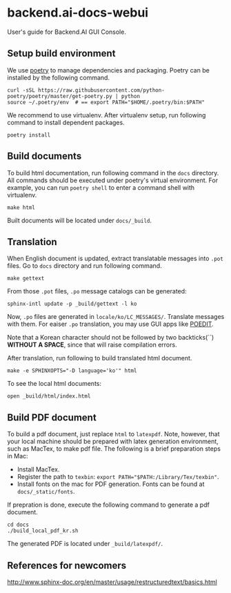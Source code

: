 # backend.ai-docs-webui

User's guide for Backend.AI GUI Console.


## Setup build environment

We use [poetry](https://github.com/python-poetry/poetry) to manage dependencies
and packaging. Poetry can be installed by the following command.

```console
curl -sSL https://raw.githubusercontent.com/python-poetry/poetry/master/get-poetry.py | python
source ~/.poetry/env  # == export PATH="$HOME/.poetry/bin:$PATH"
```

We recommend to use virtualenv. After virtualenv setup, run following command to
install dependent packages.

```console
poetry install
```


## Build documents

To build html documentation, run following command in the `docs` directory. All
commands should be executed under poetry's virtual environment. For example, you
can run `poetry shell` to enter a command shell with virtualenv.

```console
make html
```

Built documents will be located under `docs/_build`.


## Translation

When English document is updated, extract translatable messages into `.pot`
files. Go to `docs` directory and run following command.

```console
make gettext
``````

From those `.pot` files, `.po` message catalogs can be generated:

```console
sphinx-intl update -p _build/gettext -l ko
```

Now, `.po` files are generated in `locale/ko/LC_MESSAGES/`. Translate messages
with them. For eaiser `.po` translation, you may use GUI apps like
[POEDIT](https://poedit.net/).

Note that a Korean character should not be followed by two backticks(\``)
**WITHOUT A SPACE**, since that will raise compilation errors.

After translation, run following to build translated html document.

```console
make -e SPHINXOPTS="-D language='ko'" html
```

To see the local html documents:

```console
open _build/html/index.html
```

## Build PDF document

To build a pdf document, just replace `html` to `latexpdf`. Note, however, that
your local machine should be prepared with latex generation environment, such as
MacTex, to make pdf file. The following is a brief preparation steps in Mac:


* Install MacTex.
* Register the path to `texbin`: `export PATH="$PATH:/Library/Tex/texbin"`.
* Install fonts on the mac for PDF generation. Fonts can be found at `docs/_static/fonts`.

If prepration is done, execute the following command to generate a pdf document.

```console
cd docs
./build_local_pdf_kr.sh
```

The generated PDF is located under `_build/latexpdf/`.


## References for newcomers

http://www.sphinx-doc.org/en/master/usage/restructuredtext/basics.html


